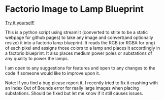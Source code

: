 # Factorio Image to Lamp Blueprint

[Try it yourself!](http://imagetobp.magicman.dev)

This is a python script using streamlit (converted to stlite to be a static webpage for github pages) to take any image and convert(and optionally resize) it into a factorio lamp blueprint.
It reads the RGB (or RGBA for png) of each pixel and assigns those colors to a lamp and places it accordingly in a factorio blueprint.
It also places medium power poles or substations of any quality to power the lamps.

I am open to any suggestions for features and open to any changes to the code if someone would like to improve upon it.

Note: If you find a bug please report it, I recently tried to fix it crashing with an Index Out of Bounds error for really large images when placing substations. Should be fixed but let me know if it still causes issues.
